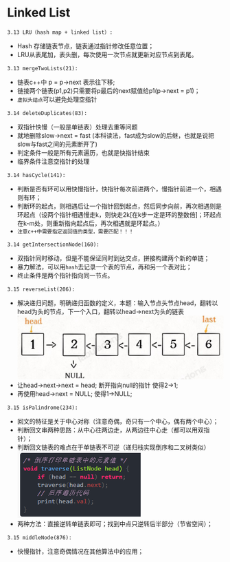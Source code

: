 # Linked List
```
3.13 LRU（hash map + linked list）:
```
* Hash 存储链表节点，链表通过指针修改任意位置；
* LRU从表尾加，表头删，每次使用一次节点就更新对应节点到表尾。

```
3.13 mergeTwoLists(21):
```
* 链表c++中 p = p->next 表示往下移;
* 链接两个链表(p1,p2)只需要将p最后的next赋值给p1(p->next = p1)；
* `虚拟头结点`可以避免处理空指针


```
3.14 deleteDuplicates(83):
```
* 双指针快慢（一般是单链表）处理去重等问题
* 就地删除slow->next = fast (本科读法，fast成为slow的后继，也就是说把slow与fast之间的元素断开了)
* 判定条件一般是所有元素遍历，也就是快指针结束
* 临界条件注意空指针的处理

```
3.14 hasCycle(141):
```
* 判断是否有环可以用快慢指针，快指针每次前进两个，慢指针前进一个，相遇则有环；
* 判断环的起点，则相遇后让一个指针回到起点，然后同步向前，再次相遇则是环起点（设两个指针相遇慢走k，则快走2k[在k步一定是环的整数倍]；环起点在k-m处，则重新指向起点后，再次相遇就是环起点。）
* `注意c++中需要指定返回值的类型，需要匹配！！！`

```
3.14 getIntersectionNode(160):
```
* 双指针同时移动，但是不能保证同时到达交点，拼接构建两个新的单链；
* 暴力解法，可以用`hash`去记录一个表的节点，再和另一个表对比；
* 终止条件是两个指针指向同一节点。

```
3.15 reverseList(206):
```
* 解决递归问题，明确递归函数的定义，本题：输入节点头节点head，翻转以head为头的节点，下一个入口，翻转以head->next为头的链表
![avatar](fig/3.15reverse.jpg)
* 让head->next->next = head; 断开指向null的指针 使得2->1;
* 再使用head->next = NULL; 使得1->NULL;
  

```
3.15 isPalindrome(234):
```
* 回文的特征是关于中心对称（注意奇偶，奇只有一个中心，偶有两个中心）；
* 判断回文串两种思路：从中心往两边走，从两边往中心走（都可以用双指针）；
* 判断回文链表的难点在于单链表不可逆（递归栈实现倒序和二叉树类似）
![avatar](fig/3.15traverse.jpg)
* 两种方法：直接逆转单链表即可；找到中点只逆转后半部分（节省空间）；
  
```
3.15 middleNode(876):
```
* 快慢指针，注意奇偶情况在其他算法中的应用；